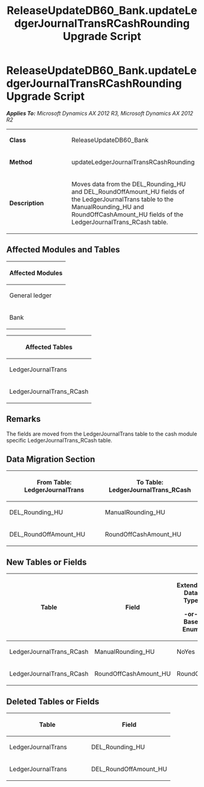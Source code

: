 ﻿---
title: ReleaseUpdateDB60_Bank.updateLedgerJournalTransRCashRounding Upgrade Script
TOCTitle: ReleaseUpdateDB60_Bank.updateLedgerJournalTransRCashRounding Upgrade Script
ms:assetid: cbea96c8-62e6-36a2-2c63-4d0f5148d9ec
ms:mtpsurl: https://msdn.microsoft.com/en-us/library/JJ719682(v=AX.60)
ms:contentKeyID: 49711248
ms.date: 05/18/2015
mtps_version: v=AX.60
---

# ReleaseUpdateDB60\_Bank.updateLedgerJournalTransRCashRounding Upgrade Script 


_**Applies To:** Microsoft Dynamics AX 2012 R3, Microsoft Dynamics AX 2012 R2_

<table>
<colgroup>
<col style="width: 50%" />
<col style="width: 50%" />
</colgroup>
<tbody>
<tr class="odd">
<td><p><strong>Class</strong></p></td>
<td><p>ReleaseUpdateDB60_Bank</p></td>
</tr>
<tr class="even">
<td><p><strong>Method</strong></p></td>
<td><p>updateLedgerJournalTransRCashRounding</p></td>
</tr>
<tr class="odd">
<td><p><strong>Description</strong></p></td>
<td><p>Moves data from the DEL_Rounding_HU and DEL_RoundOffAmount_HU fields of the LedgerJournalTrans table to the ManualRounding_HU and RoundOffCashAmount_HU fields of the LedgerJournalTrans_RCash table.</p></td>
</tr>
</tbody>
</table>


## Affected Modules and Tables

<table>
<colgroup>
<col style="width: 100%" />
</colgroup>
<thead>
<tr class="header">
<th><p>Affected Modules</p></th>
</tr>
</thead>
<tbody>
<tr class="odd">
<td><p>General ledger</p></td>
</tr>
<tr class="even">
<td><p>Bank</p></td>
</tr>
</tbody>
</table>


<table>
<colgroup>
<col style="width: 100%" />
</colgroup>
<thead>
<tr class="header">
<th><p>Affected Tables</p></th>
</tr>
</thead>
<tbody>
<tr class="odd">
<td><p>LedgerJournalTrans</p></td>
</tr>
<tr class="even">
<td><p>LedgerJournalTrans_RCash</p></td>
</tr>
</tbody>
</table>


## Remarks

The fields are moved from the LedgerJournalTrans table to the cash module specific LedgerJournalTrans\_RCash table.

## Data Migration Section

<table>
<colgroup>
<col style="width: 50%" />
<col style="width: 50%" />
</colgroup>
<thead>
<tr class="header">
<th><p>From Table: LedgerJournalTrans</p></th>
<th><p>To Table: LedgerJournalTrans_RCash</p></th>
</tr>
</thead>
<tbody>
<tr class="odd">
<td><p>DEL_Rounding_HU</p></td>
<td><p>ManualRounding_HU</p></td>
</tr>
<tr class="even">
<td><p>DEL_RoundOffAmount_HU</p></td>
<td><p>RoundOffCashAmount_HU</p></td>
</tr>
</tbody>
</table>


## New Tables or Fields

<table>
<colgroup>
<col style="width: 33%" />
<col style="width: 33%" />
<col style="width: 33%" />
</colgroup>
<thead>
<tr class="header">
<th><p>Table</p></th>
<th><p>Field</p></th>
<th><p>Extended Data Type</p>
<p>-or- Base Enum</p></th>
</tr>
</thead>
<tbody>
<tr class="odd">
<td><p>LedgerJournalTrans_RCash</p></td>
<td><p>ManualRounding_HU</p></td>
<td><p>NoYes</p></td>
</tr>
<tr class="even">
<td><p>LedgerJournalTrans_RCash</p></td>
<td><p>RoundOffCashAmount_HU</p></td>
<td><p>RoundOff</p></td>
</tr>
</tbody>
</table>


## Deleted Tables or Fields

<table>
<colgroup>
<col style="width: 50%" />
<col style="width: 50%" />
</colgroup>
<thead>
<tr class="header">
<th><p>Table</p></th>
<th><p>Field</p></th>
</tr>
</thead>
<tbody>
<tr class="odd">
<td><p>LedgerJournalTrans</p></td>
<td><p>DEL_Rounding_HU</p></td>
</tr>
<tr class="even">
<td><p>LedgerJournalTrans</p></td>
<td><p>DEL_RoundOffAmount_HU</p></td>
</tr>
</tbody>
</table>

  


